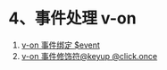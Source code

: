 
<h1>4、事件处理 v-on</h1>
<ol>
    <li>
        <a href='https://github.com/YonyLady/vueJs/blob/master/4-v-on/v-on.html'>
            v-on 事件绑定 $event
        </a>
    </li>
    <li>
        <a href='https://github.com/YonyLady/vueJs/blob/master/4-v-on/v-on-modifier.html'>
            v-on 事件修饰符@keyup  @click.once
        </a>
    </li>
</ol>

